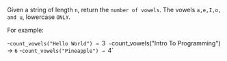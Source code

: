 Given a string of length `n`, return the `number of vowels`. The vowels `a,e,I,o, and u`, lowercase `ONLY`.

For example:

-`count_vowels("Hello World") → `3`
-`count_vowels("Intro To Programming") → `6`
-`count_vowels("Pineapple") → `4`

